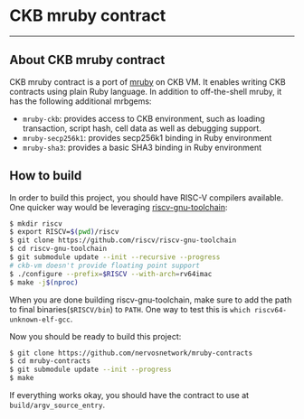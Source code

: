 # CKB mruby contract

---

## About CKB mruby contract

CKB mruby contract is a port of [mruby](https://github.com/mruby/mruby) on CKB VM. It enables writing CKB contracts using plain Ruby language. In addition to off-the-shell mruby, it has the following additional mrbgems:

* `mruby-ckb`: provides access to CKB environment, such as loading transaction, script hash, cell data as well as debugging support.
* `mruby-secp256k1`: provides secp256k1 binding in Ruby environment
* `mruby-sha3`: provides a basic SHA3 binding in Ruby environment

## How to build

In order to build this project, you should have RISC-V compilers available. One quicker way would be leveraging [riscv-gnu-toolchain](https://github.com/riscv/riscv-gnu-toolchain):

```bash
$ mkdir riscv
$ export RISCV=$(pwd)/riscv
$ git clone https://github.com/riscv/riscv-gnu-toolchain
$ cd riscv-gnu-toolchain
$ git submodule update --init --recursive --progress
# ckb-vm doesn't provide floating point support
$ ./configure --prefix=$RISCV --with-arch=rv64imac
$ make -j$(nproc)
```

When you are done building riscv-gnu-toolchain, make sure to add the path to final binaries(`$RISCV/bin`) to `PATH`. One way to test this is `which riscv64-unknown-elf-gcc`.

Now you should be ready to build this project:

```bash
$ git clone https://github.com/nervosnetwork/mruby-contracts
$ cd mruby-contracts
$ git submodule update --init --progress
$ make
```

If everything works okay, you should have the contract to use at `build/argv_source_entry`.
